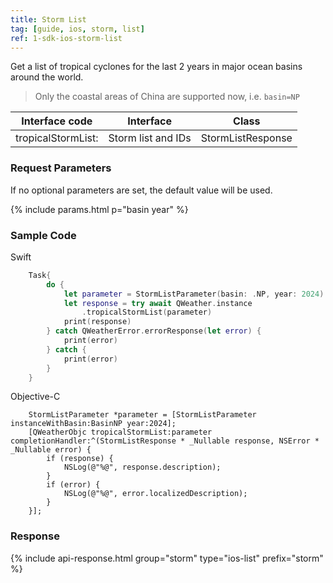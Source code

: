 ```yaml
---
title: Storm List
tag: [guide, ios, storm, list]
ref: 1-sdk-ios-storm-list
---
```

Get a list of tropical cyclones for the last 2 years in major ocean basins around the world.

> Only the coastal areas of China are supported now, i.e. `basin=NP`


| Interface code     | Interface          | Class             |
| ------------------ | ------------------ | ----------------- |
| tropicalStormList: | Storm list and IDs | StormListResponse |

### Request Parameters

If no optional parameters are set, the default value will be used.

{% include params.html p="basin year" %}

### Sample Code

Swift

```swift
    Task{
        do {
            let parameter = StormListParameter(basin: .NP, year: 2024)
            let response = try await QWeather.instance
                .tropicalStormList(parameter)
            print(response)
        } catch QWeatherError.errorResponse(let error) {
            print(error)
        } catch {
            print(error)
        }
    }
```

Objective-C

```objc
    StormListParameter *parameter = [StormListParameter instanceWithBasin:BasinNP year:2024];
    [QWeatherObjc tropicalStormList:parameter completionHandler:^(StormListResponse * _Nullable response, NSError * _Nullable error) {
        if (response) {
            NSLog(@"%@", response.description);
        }
        if (error) {
            NSLog(@"%@", error.localizedDescription);
        }
    }];
```
     
### Response

{% include api-response.html group="storm" type="ios-list" prefix="storm"  %}

